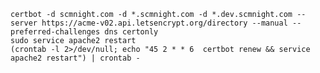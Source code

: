 	certbot -d scmnight.com -d *.scmnight.com -d *.dev.scmnight.com --server https://acme-v02.api.letsencrypt.org/directory --manual --preferred-challenges dns certonly
	sudo service apache2 restart
	(crontab -l 2>/dev/null; echo "45 2 * * 6  certbot renew && service apache2 restart") | crontab -